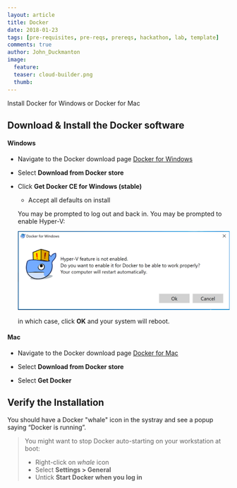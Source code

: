 ```yaml
---
layout: article
title: Docker
date: 2018-01-23
tags: [pre-requisites, pre-reqs, prereqs, hackathon, lab, template]
comments: true
author: John_Duckmanton
image:
  feature: 
  teaser: cloud-builder.png
  thumb: 
---
```

Install Docker for Windows or Docker for Mac

## Download & Install the Docker software

#### Windows

* Navigate to the Docker download page [Docker for Windows](https://www.docker.com/docker-windows)
* Select **Download from Docker store**
* Click **Get Docker CE for Windows (stable)**
  * Accept all defaults on install

  You may be prompted to log out and back in. 
  You may be prompted to enable Hyper-V:
  
  ![Hyper-V Message](./docker/images/hyper-v-message.png)

  in which case, click **OK** and your system will reboot.

#### Mac

* Navigate to the Docker download page [Docker for Mac](https://www.docker.com/docker-mac)

* Select **Download from Docker store**
* Select **Get Docker**

## Verify the Installation

You should have a Docker "whale" icon in the systray and see a popup saying “Docker is running”.

> You might want to stop Docker auto-starting on your workstation at boot:
> * Right-click on *whale* icon 
> * Select **Settings > General**
> * Untick **Start Docker when you log in**